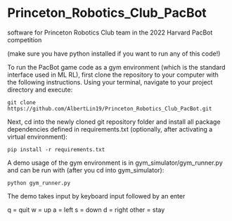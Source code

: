 # Princeton_Robotics_Club_PacBot
software for Princeton Robotics Club team in the 2022 Harvard PacBot competition

(make sure you have python installed if you want to run any of this code!)

To run the PacBot game code as a gym environment (which is the standard interface used in ML RL), first clone the repository to your computer with the following instructions. Using your terminal, navigate to your project directory and execute:

`git clone https://github.com/AlbertLin19/Princeton_Robotics_Club_PacBot.git`

Next, cd into the newly cloned git repository folder and install all package dependencies defined in requirements.txt (optionally, after activating a virtual environment):

`pip install -r requirements.txt`

A demo usage of the gym environment is in gym_simulator/gym_runner.py and can be run with (after you cd into gym_simulator):

`python gym_runner.py`

The demo takes input by keyboard input followed by an enter

q = quit
w = up
a = left
s = down
d = right
other = stay
